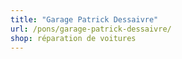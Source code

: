 ```yaml
---
title: "Garage Patrick Dessaivre"
url: /pons/garage-patrick-dessaivre/
shop: réparation de voitures
---
```

